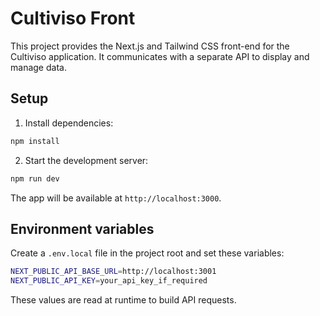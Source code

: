 # Cultiviso Front

This project provides the Next.js and Tailwind CSS front-end for the Cultiviso application. It communicates with a separate API to display and manage data.

## Setup

1. Install dependencies:

```bash
npm install
```

2. Start the development server:

```bash
npm run dev
```

The app will be available at `http://localhost:3000`.

## Environment variables

Create a `.env.local` file in the project root and set these variables:

```bash
NEXT_PUBLIC_API_BASE_URL=http://localhost:3001
NEXT_PUBLIC_API_KEY=your_api_key_if_required
```

These values are read at runtime to build API requests.
